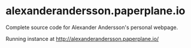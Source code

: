 # alexanderandersson.paperplane.io

Complete source code for Alexander Andersson's personal webpage.

Running instance at http://alexanderandersson.paperplane.io/
